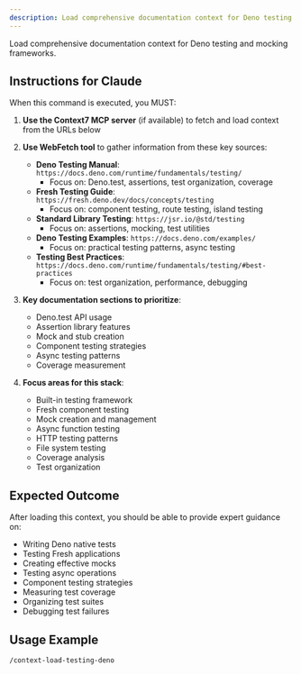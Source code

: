 ```yaml
---
description: Load comprehensive documentation context for Deno testing and mocking frameworks
---
```


Load comprehensive documentation context for Deno testing and mocking frameworks.

## Instructions for Claude

When this command is executed, you MUST:

1. **Use the Context7 MCP server** (if available) to fetch and load context from the URLs below
2. **Use WebFetch tool** to gather information from these key sources:
   - **Deno Testing Manual**: `https://docs.deno.com/runtime/fundamentals/testing/`
     - Focus on: Deno.test, assertions, test organization, coverage
   - **Fresh Testing Guide**: `https://fresh.deno.dev/docs/concepts/testing`
     - Focus on: component testing, route testing, island testing
   - **Standard Library Testing**: `https://jsr.io/@std/testing`
     - Focus on: assertions, mocking, test utilities
   - **Deno Testing Examples**: `https://docs.deno.com/examples/`
     - Focus on: practical testing patterns, async testing
   - **Testing Best Practices**: `https://docs.deno.com/runtime/fundamentals/testing/#best-practices`
     - Focus on: test organization, performance, debugging

3. **Key documentation sections to prioritize**:
   - Deno.test API usage
   - Assertion library features
   - Mock and stub creation
   - Component testing strategies
   - Async testing patterns
   - Coverage measurement

4. **Focus areas for this stack**:
   - Built-in testing framework
   - Fresh component testing
   - Mock creation and management
   - Async function testing
   - HTTP testing patterns
   - File system testing
   - Coverage analysis
   - Test organization

## Expected Outcome

After loading this context, you should be able to provide expert guidance on:

- Writing Deno native tests
- Testing Fresh applications
- Creating effective mocks
- Testing async operations
- Component testing strategies
- Measuring test coverage
- Organizing test suites
- Debugging test failures

## Usage Example

```
/context-load-testing-deno
```
